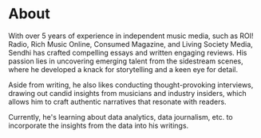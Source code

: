 # About

With over 5 years of experience in independent music media, such as ROI! Radio, Rich Music Online, Consumed Magazine, and Living Society Media, Sendhi has crafted compelling essays and written engaging reviews. His passion lies in uncovering emerging talent from the sidestream scenes, where he developed a knack for storytelling and a keen eye for detail.

Aside from writing, he also likes conducting thought-provoking interviews, drawing out candid insights from musicians and industry insiders, which allows him to craft authentic narratives that resonate with readers.

Currently, he's learning about data analytics, data journalism, etc. to incorporate the insights from the data into his writings.